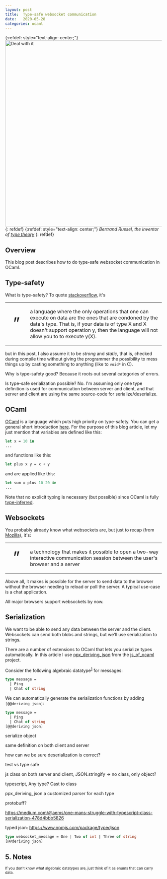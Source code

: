 ```yaml
---
layout: post
title:  Type-safe websocket communication
date:   2020-05-28
categories: ocaml
---
```


{:refdef: style="text-align: center;"}
<img src="{{ site.url }}/assets/img/russell3.jpg" alt="Deal with it" height="600px"/>
{: refdef}
{:refdef: style="text-align: center;"}
*Bertrand Russel, the inventor of [type theory](https://plato.stanford.edu/entries/type-theory/)*
{: refdef}

## Overview

This blog post describes how to do type-safe websocket communication in OCaml.

## Type-safety

What is type-safety? To quote [stackoverflow](https://stackoverflow.com/a/25157350/2138090), it's

<table class="border">
  <tr>
  <td style="font-size: 50px; border: none;">”</td>
  <td style="border: none;"><p class="blockquote">a language where the only operations that one can execute on data are the ones that are condoned by the data's type. That is, if your data is of type X and X doesn't support operation y, then the language will not allow you to to execute y(X).</p></td>
  </tr>
</table>

but in this post, I also assume it to be *strong* and *static*, that is, checked during compile time without giving the programmer the possibility to mess things up by casting something to anything (like to `void*` in C).

Why is type-safety good? Because it roots out several categories of errors.

Is type-safe serialization possible? No. I'm assuming only one type definition is used for communication between server and client, and that server and client are using the same source-code for serialize/deserialize.

## OCaml

[OCaml](https://en.wikipedia.org/wiki/OCaml) is a language which puts high priority on type-safety. You can get a general short introduction [here](https://ocaml.org/learn/tutorials/). For the purpose of this blog article, let my just mention that variables are defined like this:

```ocaml
let x = 10 in
...
```

and functions like this:

```ocaml
let plus x y = x + y
```

and are applied like this:

```ocaml
let sum = plus 10 20 in
...
```

Note that no explicit typing is necessary (but possible) since OCaml is fully [type-inferred](https://en.wikipedia.org/wiki/Type_inference).

## Websockets

You probably already know what websockets are, but just to recap (from [Mozilla](https://developer.mozilla.org/en-US/docs/Web/API/WebSockets_API)), it's:

<table class="border">
  <tr>
  <td style="font-size: 50px; border: none;">”</td>
  <td style="border: none;"><p class="blockquote">a technology that makes it possible to open a two-way interactive communication session between the user's browser and a server</p></td>
  </tr>
</table>

Above all, it makes is possible for the server to send data to the browser without the browser needing to reload or poll the server. A typical use-case is a chat application.

All major browsers support websockets by now.

## Serialization

We want to be able to send any data between the server and the client. Websockets can send both blobs and strings, but we'll use serialization to strings.

There are a number of extensions to OCaml that lets you serialize types automatically. In this article I use [ppx\_deriving\_json](https://ocsigen.org/js_of_ocaml/3.6.0/manual/ppx-deriving) from the [js\_of\_ocaml](https://ocsigen.org/js_of_ocaml/3.6.0/manual/overview) project.

Consider the following algebraic datatype<sup><a href="#note1">1</a></sup> for messages:

```ocaml
type message =
  | Ping
  | Chat of string
```

We can automatically generate the serialization functions by adding `[@@deriving json]`:

```ocaml
type message =
  | Ping
  | Chat of string
[@@deriving json]
```

serialize object

same definition on both client and server

how can we be sure deserialization is correct?

test vs type safe

js class on both server and client, JSON.stringify -> no class, only object?

typescript, Any type? Cast to class

ppx\_deriving\_json a customized parser for each type

protobuff?

https://medium.com/@aems/one-mans-struggle-with-typescript-class-serialization-478d4bbb5826

typed json: https://www.npmjs.com/package/typedjson

```ocaml
type websocket_message = One | Two of int | Three of string
[@@deriving json]
```

## 5. Notes

<sup id='note1'>If you don't know what algebraic datatypes are, just think of it as enums that can carry data.</sup>
